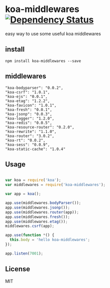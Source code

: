 koa-middlewares [![Dependency Status](https://gemnasium.com/dead-horse/koa-middlewares.png)](https://gemnasium.com/dead-horse/koa-middlewares)
===============

easy way to use some useful koa middlewares

## install

```
npm install koa-middlewares --save
```

## middlewares

```
"koa-bodyparser": "0.0.2",
"koa-csrf": "1.0.1",
"koa-ejs": "0.0.1",
"koa-etag": "1.2.2",
"koa-favicon": "1.0.1",
"koa-fresh": "0.0.1",
"koa-jsonp": "0.0.3",
"koa-logger": "1.2.0",
"koa-redis": "0.0.5",
"koa-resource-router": "0.2.0",
"koa-rewrite": "1.1.0",
"koa-router": "3.0.2",
"koa-rt": "0.0.2",
"koa-sess": "0.0.9",
"koa-static-cache": "1.0.4"
```

## Usage

```js

var koa = require('koa');
var middlewares = require('koa-middlewares');

var app = koa();

app.use(middlewares.bodyParser());
app.use(middlewares.jsonp());
app.use(middlewares.router(app));
app.use(middlewares.fresh());
app.use(middlewares.etag());
middlewares.csrf(app);

app.use(function *() {
  this.body = 'hello koa-middlewares';
});

app.listen(7001);
```

## License
MIT
